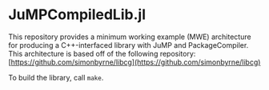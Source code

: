 # JuMPCompiledLib.jl

This repository provides a minimum working example (MWE) architecture for producing a C++-interfaced library with JuMP and PackageCompiler. This architecture is based off of the following repository:
[https://github.com/simonbyrne/libcg](https://github.com/simonbyrne/libcg)

To build the library, call `make`.
